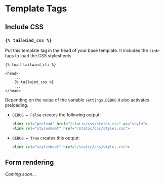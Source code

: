# Template Tags

## Include CSS

### `{% tailwind_css %}`

Put this template tag in the head of your base template. It includes the `link`-tags to load the CSS stylesheets.

```htmldjango
{% load tailwind_cli %}
...
<head>
    ...
    {% tailwind_css %}
    ...
</head>
```

Depending on the value of the variable `settings.DEBUG` it also activates preloading.

* `DEBUG = False` creates the following output:

    ```html
    <link rel="preload" href="/static/css/styles.css" as="style">
    <link rel="stylesheet" href="/static/css/styles.css">
    ```

* `DEBUG = True` creates this output:

    ```html
    <link rel="stylesheet" href="/static/css/styles.css">
    ```

## Form rendering

*Coming soon...*
